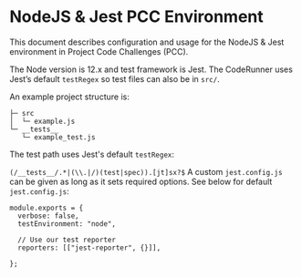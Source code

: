 # NodeJS & Jest PCC Environment
This document describes configuration and usage for the NodeJS & Jest environment in Project Code Challenges (PCC).

The Node version is 12.x and test framework is Jest. The CodeRunner uses Jest’s default `testRegex` so test files can also be in `src/`.

An example project structure is:
```
├─ src
│  └─ example.js
└─ __tests__
   └─ example_test.js

```
The test path uses Jest's default `testRegex`:

`(/__tests__/.*|(\\.|/)(test|spec)).[jt]sx?$`
A custom `jest.config.js` can be given as long as it sets required options. See below for default `jest.config.js`:

```
module.exports = {
  verbose: false,
  testEnvironment: "node",
  
  // Use our test reporter
  reporters: [["jest-reporter", {}]],
  
};
```
